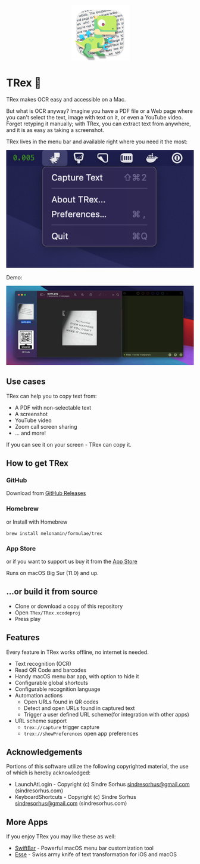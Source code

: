 <p align="center">
 <img width="155" height="150" alt="TRex Logo" src="Resources/logo.png">
</p>

# TRex 🦖

TRex makes OCR easy and accessible on a Mac. 

But what is OCR anyway? Imagine you have a PDF file or a Web page where you can't select the text, image with text on it, or even a YouTube video. Forget retyping it manually; with TRex, you can extract text from anywhere, and it is as easy as taking a screenshot.

TRex lives in the menu bar and available right where you need it the most:

![TRex](Resources/screenshot.png)

Demo:

![Demo](Resources/demo.gif)

## Use cases
TRex can help you to copy text from:
- A PDF with non-selectable text
- A screenshot
- YouTube video
- Zoom call screen sharing
- ... and more!

If you can see it on your screen - TRex can copy it.

## How to get TRex
### GitHub
Download from [GitHub Releases](https://github.com/amebalabs/TRex/releases)

### Homebrew
or Install with Homebrew

```
brew install melonamin/formulae/trex
```
### App Store
or if you want to support us buy it from the [App Store](https://apps.apple.com/us/app/trex-easy-ocr/id1554515538)

Runs on macOS Big Sur (11.0) and up.

## ...or build it from source
- Clone or download a copy of this repository
- Open `TRex/TRex.xcodeproj`
- Press play

## Features

Every feature in TRex works offline, no internet is needed.

- Text recognition (OCR)
- Read QR Code and barcodes
- Handy macOS menu bar app, with option to hide it
- Configurable global shortcuts
- Configurable recognition language
- Automation actions
  - Open URLs found in QR codes
  - Detect and open URLs found in captured text
  - Trigger a user defined URL scheme(for integration with other apps)
- URL scheme support 
  - `trex://capture` trigger capture
  - `trex://showPreferences` open app preferences

## Acknowledgements 

Portions of this software utilize the following copyrighted material, the use of which is hereby acknowledged:
 - LaunchAtLogin - Copyright (c) Sindre Sorhus <sindresorhus@gmail.com> (sindresorhus.com)
 - KeyboardShortcuts  - Copyright (c) Sindre Sorhus <sindresorhus@gmail.com> (sindresorhus.com)

## More Apps

If you enjoy TRex you may like these as well:
* [SwiftBar](https://github.com/swiftbar/SwiftBar) - Powerful macOS menu bar customization tool
* [Esse](https://github.com/amebalabs/Esse) - Swiss army knife of text transformation for iOS and macOS
